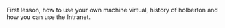 First lesson, how to use your own machine virtual, history of holberton and how you can use the Intranet.
